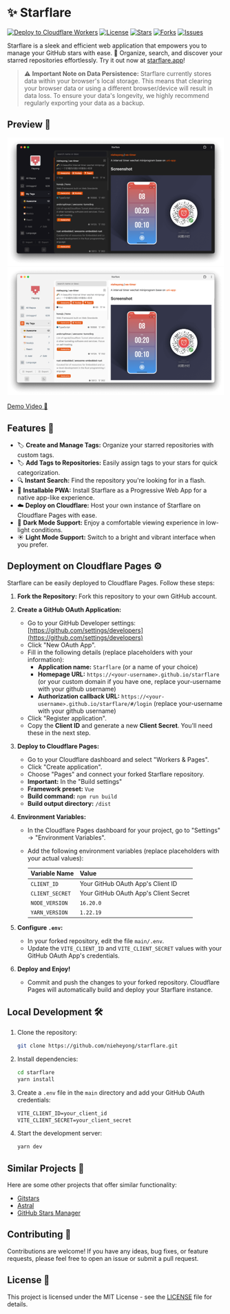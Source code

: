 # ✨ Starflare

[![Deploy to Cloudflare Workers](https://deploy.workers.cloudflare.com/button)](https://deploy.workers.cloudflare.com/?url=https://github.com/nieheyong/starflare)
[![License](https://img.shields.io/github/license/nieheyong/starflare)](https://github.com/nieheyong/starflare/blob/main/LICENSE)
[![Stars](https://img.shields.io/github/stars/nieheyong/starflare)](https://github.com/nieheyong/starflare/stargazers)
[![Forks](https://img.shields.io/github/forks/nieheyong/starflare)](https://github.com/nieheyong/starflare/network/members)
[![Issues](https://img.shields.io/github/issues/nieheyong/starflare)](https://github.com/nieheyong/starflare/issues)

Starflare is a sleek and efficient web application that empowers you to manage your GitHub stars with ease. 🌟 Organize, search, and discover your starred repositories effortlessly. Try it out now at [starflare.app](https://starflare.app)!

> ⚠️ **Important Note on Data Persistence:** Starflare currently stores data within your browser's local storage. This means that clearing your browser data or using a different browser/device will result in data loss. To ensure your data's longevity, we highly recommend regularly exporting your data as a backup.

## Preview 📸

![Dark Theme](./src/assets/img/dark.png)
![Light Theme](./src/assets/img/light.png)

[Demo Video 🎥](https://github.com/nieheyong/starflare/assets/9368693/81e3a5d3-6c2c-4b87-9897-22fe9c02ca7b)

## Features 🚀

*   🏷️ **Create and Manage Tags:** Organize your starred repositories with custom tags.
*   🏷️ **Add Tags to Repositories:**  Easily assign tags to your stars for quick categorization.
*   🔍 **Instant Search:** Find the repository you're looking for in a flash.
*   📱 **Installable PWA:** Install Starflare as a Progressive Web App for a native app-like experience.
*   ☁️ **Deploy on Cloudflare:** Host your own instance of Starflare on Cloudflare Pages with ease.
*   🌙 **Dark Mode Support:** Enjoy a comfortable viewing experience in low-light conditions.
*   ☀️ **Light Mode Support:** Switch to a bright and vibrant interface when you prefer.

## Deployment on Cloudflare Pages ⚙️

Starflare can be easily deployed to Cloudflare Pages. Follow these steps:

1. **Fork the Repository:** Fork this repository to your own GitHub account.

2. **Create a GitHub OAuth Application:**
    *   Go to your GitHub Developer settings: [https://github.com/settings/developers](https://github.com/settings/developers)
    *   Click "New OAuth App".
    *   Fill in the following details (replace placeholders with your information):
        *   **Application name:** `Starflare` (or a name of your choice)
        *   **Homepage URL:** `https://<your-username>.github.io/starflare` (or your custom domain if you have one, replace your-username with your github username)
        *   **Authorization callback URL:** `https://<your-username>.github.io/starflare/#/login` (replace your-username with your github username)
    *   Click "Register application".
    *   Copy the **Client ID** and generate a new **Client Secret**. You'll need these in the next step.

3. **Deploy to Cloudflare Pages:**
    *   Go to your Cloudflare dashboard and select "Workers & Pages".
    *   Click "Create application".
    *   Choose "Pages" and connect your forked Starflare repository.
    *   **Important:** In the "Build settings"
      *   **Framework preset:** `Vue`
      *   **Build command:**  `npm run build`
      *   **Build output directory:** `/dist`

4. **Environment Variables:**
    *   In the Cloudflare Pages dashboard for your project, go to "Settings" -> "Environment Variables".
    *   Add the following environment variables (replace placeholders with your actual values):

        | Variable Name   | Value                                    |
        | :-------------- | :--------------------------------------- |
        | `CLIENT_ID`     | Your GitHub OAuth App's Client ID        |
        | `CLIENT_SECRET` | Your GitHub OAuth App's Client Secret   |
        | `NODE_VERSION`  | `16.20.0`                               |
        | `YARN_VERSION`  | `1.22.19`                               |

5. **Configure `.env`:**
    *   In your forked repository, edit the file `main/.env`.
    *   Update the `VITE_CLIENT_ID` and `VITE_CLIENT_SECRET` values with your GitHub OAuth App's credentials.

6. **Deploy and Enjoy!**
    *   Commit and push the changes to your forked repository. Cloudflare Pages will automatically build and deploy your Starflare instance.

## Local Development 🛠️

1. Clone the repository:
    ```bash
    git clone https://github.com/nieheyong/starflare.git
    ```

2. Install dependencies:
    ```bash
    cd starflare
    yarn install
    ```

3. Create a `.env` file in the `main` directory and add your GitHub OAuth credentials:
    ```
    VITE_CLIENT_ID=your_client_id
    VITE_CLIENT_SECRET=your_client_secret
    ```

4. Start the development server:
    ```bash
    yarn dev
    ```

## Similar Projects 🤝

Here are some other projects that offer similar functionality:

*   [Gitstars](https://github.com/cfour-hi/gitstars)
*   [Astral](https://github.com/astralapp/astral)
*   [GitHub Stars Manager](https://github.com/raythunder/github-stars-manager)

## Contributing 👥

Contributions are welcome! If you have any ideas, bug fixes, or feature requests, please feel free to open an issue or submit a pull request.

## License 📄

This project is licensed under the MIT License - see the [LICENSE](https://github.com/nieheyong/starflare/blob/main/LICENSE) file for details.
